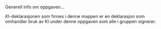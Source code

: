 Generell info om oppgaven...

KI-deklarasjonen som finnes i denne mappen er en deklarasjon som omhandler bruk av KI under denne oppgaven som alle i gruppen signerer.
